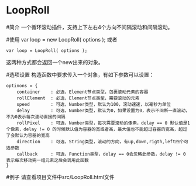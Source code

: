 LoopRoll
========

#简介
一个循环滚动插件，支持上下左右4个方向不间隔滚动和间隔滚动。

#使用
	var loop = new LoopRoll( options );
或者

    var loop = LoopRoll( options );

这两种方式都会返回一个new出来的对象。

#选项设置
构造函数中要求传入一个对象，有如下参数可以设置：
	
	optinons = {
		container    : 必选，Element节点类型，包裹滚动元素的容器
		rollElement  : 必选，Element节点类型，需要滚动的元素
		speed        : 可选，Number类型，默认为100，滚动速速，以毫秒为单位
		delay        : 可选，Number类型，默认为0，如果设置为0，表示不间断一直滚动，不为0表示每次滚动直接的间隔
		rollPixel    : 可选，Number类型，每次需要滚动的像素，delay == 0 默认值是1个像素，delay != 0 的时候默认值为容器的宽或者高，最大值也不能超过容器的宽高，超过了会默认为容器的宽高
		direction    : 可选，String类型，滚动的方向，有up,down,rigth,left四个可选参数
		callback     : 可选，Function类型，delay == 0会忽略此参数，delay != 0 表示每次移动完一组元素之后会调用此函数
	}

#例子
请查看项目文件中src/LoopRoll.html文件
